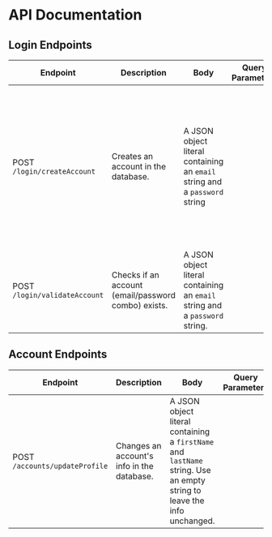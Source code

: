 # API Documentation

## Login Endpoints

| Endpoint                      | Description                                         | Body                                                                        | Query Parameters | Response                                                                                                                            |
| ----------------------------- | --------------------------------------------------- | --------------------------------------------------------------------------- | ---------------- | ----------------------------------------------------------------------------------------------------------------------------------- |
| POST `/login/createAccount`   | Creates an account in the database.                 | A JSON object literal containing an `email` string and a `password` string  |                  | `true` if the account was created, `false` otherwise (for example, if the account already exists or the database is not accessible) |
| POST `/login/validateAccount` | Checks if an account (email/password combo) exists. | A JSON object literal containing an `email` string and a `password` string. |                  | A JWT token if the account is valid                                                                                                 |

## Account Endpoints
| Endpoint                       | Description                                | Body                                                                                                                   | Query Parameters | Response                                                                                             |
| ------------------------------ | ------------------------------------------ | ---------------------------------------------------------------------------------------------------------------------- | ---------------- | ---------------------------------------------------------------------------------------------------- |
| POST `/accounts/updateProfile` | Changes an account's info in the database. | A JSON object literal containing a `firstName` and `lastName` string. Use an empty string to leave the info unchanged. |                  | `true` if the account was changed, `false` otherwise (e.g. incorrect password, or no changes needed) |
